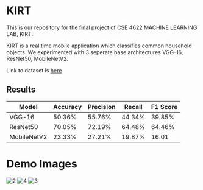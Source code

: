 # KIRT

This is our repository for the final project of CSE 4622 MACHINE LEARNING LAB, KIRT.

KIRT is a real time mobile application which classifies common household objects. We experimented with 3 seperate base architectures VGG-16, ResNet50, MobileNetV2.

Link to dataset is [here](https://www.kaggle.com/datasets/wangziang/waste-pictures) 

## Results

| Model  | Accuracy | Precision | Recall | F1 Score |
| ------------- | ------------- | ------------- | ------------- | ------------- | 
| VGG-16  | 50.36%  | 55.76% | 44.34% | 39.85% |
| ResNet50  | 70.05%  | 72.19% | 64.48% | 64.46% |
| MobileNetV2  | 23.33%  | 27.21% | 19.87% | 16.01 |


# Demo Images

![2](https://user-images.githubusercontent.com/75680423/169159017-f7ff5085-7dd3-4d46-b312-10d466c7adb8.jpg)
![4](https://user-images.githubusercontent.com/75680423/169159026-34572179-4bb9-4d8d-8f28-1961e19fd635.jpg)
![3](https://user-images.githubusercontent.com/75680423/169159047-0e4cdf2b-b728-46d2-a881-891bf1bbd842.jpg![1](https://user-images.githubusercontent.com/75680423/169159134-ae253feb-5074-4826-ba4a-3c766d6e2c05.jpg)
)

